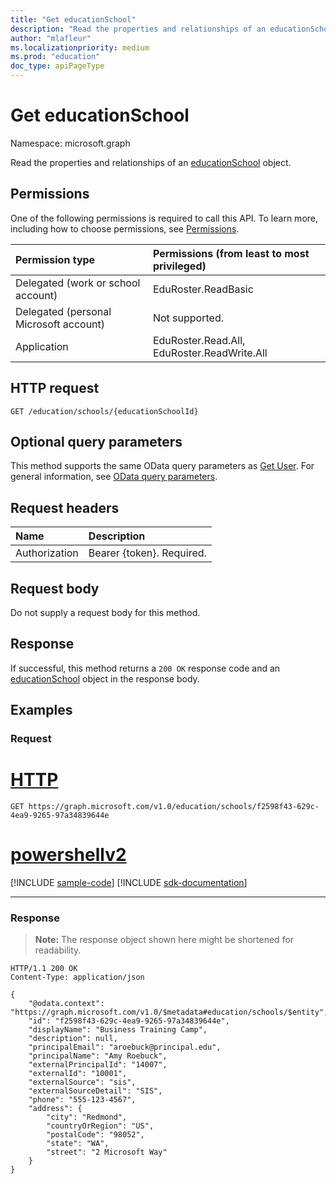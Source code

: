 ```yaml
---
title: "Get educationSchool"
description: "Read the properties and relationships of an educationSchool object."
author: "mlafleur"
ms.localizationpriority: medium
ms.prod: "education"
doc_type: apiPageType
---
```


# Get educationSchool

Namespace: microsoft.graph

Read the properties and relationships of an [educationSchool](../resources/educationschool.md) object.

## Permissions

One of the following permissions is required to call this API. To learn more, including how to choose permissions, see [Permissions](/graph/permissions-reference).

| Permission type                        | Permissions (from least to most privileged) |
| :------------------------------------- | :------------------------------------------ |
| Delegated (work or school account)     | EduRoster.ReadBasic                         |
| Delegated (personal Microsoft account) | Not supported.                              |
| Application                            | EduRoster.Read.All, EduRoster.ReadWrite.All |

## HTTP request

<!-- {
  "blockType": "ignored"
}
-->

```http
GET /education/schools/{educationSchoolId}
```

## Optional query parameters

This method supports the same OData query parameters as [Get User](../api/user-get.md#optional-query-parameters). For general information, see [OData query parameters](/graph/query-parameters).

## Request headers

| Name          | Description               |
| :------------ | :------------------------ |
| Authorization | Bearer {token}. Required. |

## Request body

Do not supply a request body for this method.

## Response

If successful, this method returns a `200 OK` response code and an [educationSchool](../resources/educationschool.md) object in the response body.

## Examples

### Request


# [HTTP](#tab/http)
<!-- {
  "blockType": "request",
  "name": "get_educationschool"
}
-->

```msgraph-interactive
GET https://graph.microsoft.com/v1.0/education/schools/f2598f43-629c-4ea9-9265-97a34839644e
```

# [powershellv2](#tab/powershellv2)
[!INCLUDE [sample-code](../includes/snippets/powershellv2/get-educationschool-powershellv2-snippets.md)]
[!INCLUDE [sdk-documentation](../includes/snippets/snippets-sdk-documentation-link.md)]

---


### Response

>**Note:** The response object shown here might be shortened for readability.

<!-- {
  "blockType": "response",
  "truncated": true,
  "@odata.type": "microsoft.graph.educationSchool"
}
-->

```http
HTTP/1.1 200 OK
Content-Type: application/json

{
    "@odata.context": "https://graph.microsoft.com/v1.0/$metadata#education/schools/$entity",
    "id": "f2598f43-629c-4ea9-9265-97a34839644e",
    "displayName": "Business Training Camp",
    "description": null,
    "principalEmail": "aroebuck@principal.edu",
    "principalName": "Amy Roebuck",
    "externalPrincipalId": "14007",
    "externalId": "10001",
    "externalSource": "sis",
    "externalSourceDetail": "SIS",
    "phone": "555-123-4567",
    "address": {
        "city": "Redmond",
        "countryOrRegion": "US",
        "postalCode": "98052",
        "state": "WA",
        "street": "2 Microsoft Way"
    }
}
```

